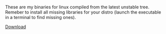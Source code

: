 These are my binaries for linux compiled from the latest unstable tree. Remeber to install all missing libraries for your distro (launch the executable in a terminal to find missing ones).

[Download ](https://drive.google.com/open?id=1lgfIyoR3AbwrlsA5KyP3NXV7N6ciIMg9)




